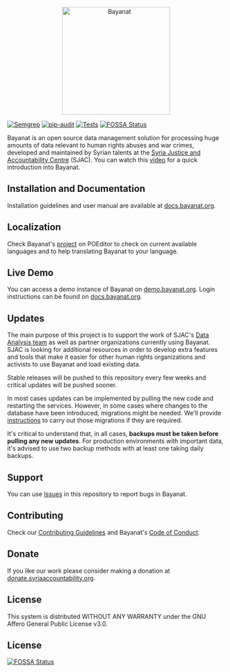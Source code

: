 <p align="center">
  <a href="https://bayanat.org" target="_blank">
    <img alt="Bayanat" width="250" src="enferno/static/img/bayanat-h-v2.svg">
  </a>
</p>

[![Semgrep](https://github.com/sjacorg/bayanat/actions/workflows/semgrep.yml/badge.svg)](https://github.com/sjacorg/bayanat/actions/workflows/semgrep.yml)
[![pip-audit](https://github.com/sjacorg/bayanat/actions/workflows/pip-audit.yml/badge.svg)](https://github.com/sjacorg/bayanat/actions/workflows/pip-audit.yml)
[![Tests](https://github.com/sjacorg/bayanat/actions/workflows/run-tests.yml/badge.svg)](https://github.com/sjacorg/bayanat/actions/workflows/run-tests.yml)
[![FOSSA Status](https://app.fossa.com/api/projects/git%2Bgithub.com%2Fsjacorg%2Fbayanat.svg?type=shield)](https://app.fossa.com/projects/git%2Bgithub.com%2Fsjacorg%2Fbayanat?ref=badge_shield)

Bayanat is an open source data management solution for processing huge amounts of data relevant to human rights abuses and war crimes, developed and maintained by Syrian talents at the [Syria Justice and Accountability Centre](https://syriaaccountability.org/) (SJAC). You can watch this [video](https://www.youtube.com/watch?v=thCkihoXAk0) for a quick introduction into Bayanat.

Installation and Documentation
------------------------------
Installation guidelines and user manual are available at [docs.bayanat.org](https://docs.bayanat.org/).

Localization
------------
Check Bayanat's [project](https://poeditor.com/join/project/XRamVw2AD0) on POEditor to check on current available languages and to help translating Bayanat to your language.

Live Demo
---------
You can access a demo instance of Bayanat on [demo.bayanat.org](https://demo.bayanat.org/). Login instructions can be found on [docs.bayanat.org](https://docs.bayanat.org/en/demo).

Updates
-------
The main purpose of this project is to support the work of SJAC's [Data Analysis team](https://syriaaccountability.org/what-we-do/) as well as partner organizations currently using Bayanat. SJAC is looking for additional resources in order to develop extra features and tools that make it easier for other human rights organizations and activists to use Bayanat and load existing data.

Stable releases will be pushed to this repository every few weeks and critical updates will be pushed sooner.

In most cases updates can be implemented by pulling the new code and restarting the services. However, in some cases where changes to the database have been introduced, migrations might be needed. We'll provide [instructions](https://github.com/sjacorg/bayanat/releases) to carry out those migrations if they are required.

It's critical to understand that, in all cases, **backups must be taken before pulling any new updates**. For production environments with important data, it's advised to use two backup methods with at least one taking daily backups.

Support
-------
You can use [Issues](https://github.com/sjacorg/bayanat/issues) in this repository to report bugs in Bayanat.

Contributing
-------------
Check our [Contributing Guidelines](./CONTRIBUTING.md) and Bayanat's [Code of Conduct](./CODE_OF_CONDUCT.md).

Donate
-------
If you like our work please consider making a donation at [donate.syriaaccountability.org](https://donate.syriaaccountability.org/).

License
-------------
This system is distributed WITHOUT ANY WARRANTY under the GNU Affero General Public License v3.0.


## License
[![FOSSA Status](https://app.fossa.com/api/projects/git%2Bgithub.com%2Fsjacorg%2Fbayanat.svg?type=large)](https://app.fossa.com/projects/git%2Bgithub.com%2Fsjacorg%2Fbayanat?ref=badge_large)